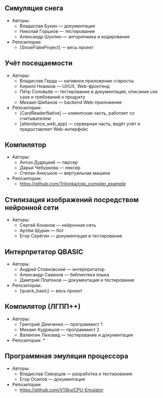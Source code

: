 ## Симуляция снега
* Авторы:
  * Владислав Букин — документация
  * Николай Горшков — тестирование
  * Александр Шуклин — алгоритмика и кодирование
* Репозитории:
  * [SnowFlakeProject] — весь проект

## Учёт посещаемости
* Авторы:
  * Владислав Герда — нативное приложение старосты
  * Кирилл Новиков — UI/UX, Web-фронтенд
  * Пётр Соловьёв — тестирование и документация, описание use case и требований к продукту
  * Михаил Шибанов — backend Web-приложения
* Репозитории:
  * [CardReaderNative] — клиентская часть, работает со считывателем
  * [attendance_web_app] — серверная часть, ведёт учёт и предоставляет Web-интерфейс

## Компилятор
* Авторы:
  * Антон Дудецкий — парсер
  * Дарья Чебуркова — лексер
  * Степан Аниськов — виртуальная машина
* Репозитории:
  * https://github.com/Trilonka/cpp_compiler_example

## Стилизация изображений посредством нейронной сети
* Авторы:
  * Сергей Конанов — нейронная сеть
  * Артём Шурин — бот
  * Егор Серёгин — документация и тестирование

## Интерпретатор QBASIC
* Авторы:
  * Андрей Стояновский — интерпретатор
  * Александр Савинов — библиотека языка
  * Дмитрий Платонов — документация и тестирование
* Репозитории:
  * [quack_basic] — весь проект

## Компилятор (ЛГПП++)
* Авторы:
  * Григорий Демченко — программист 1
  * Михаил Кудряшов — программист 2
  * Валентин Лиховид — тестирование и документация
* Репозитории:
  *
  
## Программная эмуляция процессора
* Авторы:
  * Владислав Скворцов — разработка и тестирование
  * Егор Осипов — документация
* Репозитории:
  * https://github.com/V13kv/CPU-Emulator
